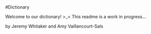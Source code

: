 #Dictionary

Welcome to our dictionary! >_< This readme is a work in progress...


by Jeremy Whitaker and Amy Vaillancourt-Sals
